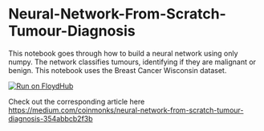 # Neural-Network-From-Scratch-Tumour-Diagnosis
This notebook goes through how to build a neural network using only numpy. The network classifies tumours, identifying if they are malignant or benign. This notebook uses the Breast Cancer Wisconsin dataset.

[![Run on FloydHub](https://static.floydhub.com/button/button.svg)](https://floydhub.com/run?template=https://github.com/djbyrne/Neural-Network-From-Scratch-Tumour-Diagnosis)

Check out the corresponding article here https://medium.com/coinmonks/neural-network-from-scratch-tumour-diagnosis-354abbcb2f3b
